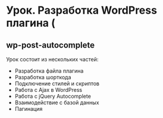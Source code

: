 # Урок. Разработка WordPress плагина (
## wp-post-autocomplete
Урок состоит из нескольких частей:
- Разработка файла плагина
- Разработка шорткода
- Подключение стилей и скриптов
- Работа с Ajax в WordPress
- Работа с jQuery Autocomplete
- Взаимодействие с базой данных
- Пагинация
